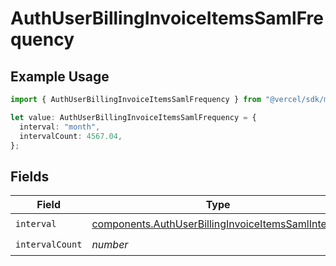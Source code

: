 # AuthUserBillingInvoiceItemsSamlFrequency

## Example Usage

```typescript
import { AuthUserBillingInvoiceItemsSamlFrequency } from "@vercel/sdk/models/components";

let value: AuthUserBillingInvoiceItemsSamlFrequency = {
  interval: "month",
  intervalCount: 4567.04,
};
```

## Fields

| Field                                                                                                                    | Type                                                                                                                     | Required                                                                                                                 | Description                                                                                                              |
| ------------------------------------------------------------------------------------------------------------------------ | ------------------------------------------------------------------------------------------------------------------------ | ------------------------------------------------------------------------------------------------------------------------ | ------------------------------------------------------------------------------------------------------------------------ |
| `interval`                                                                                                               | [components.AuthUserBillingInvoiceItemsSamlInterval](../../models/components/authuserbillinginvoiceitemssamlinterval.md) | :heavy_check_mark:                                                                                                       | N/A                                                                                                                      |
| `intervalCount`                                                                                                          | *number*                                                                                                                 | :heavy_check_mark:                                                                                                       | N/A                                                                                                                      |